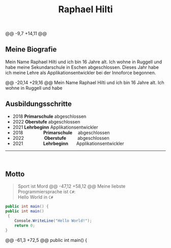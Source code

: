 
<center>

# Raphael Hilti

</center>
<br>
<div class="pull-right">

@@ -9,7 +14,11 @@
<br>

<div class="pull-left">


## Meine Biografie


Mein Name Raphael Hilti und ich bin 16 Jahre alt. Ich wohne in Ruggell und habe meine Sekundarschule in Eschen abgeschlossen. Dieses Jahr habe ich meine Lehre als Applikationsentwickler bei der Innoforce begonnen. 
</div>

@@ -20,14 +29,16 @@ Mein Name Raphael Hilti und ich bin 16 Jahre alt. Ich wohne in Ruggell und habe

## Ausbildungsschritte

- 2018 **Primarschule** abgeschlossen
- 2022 **Oberstufe** abgeschlossen
- 2021 **Lehrbeginn** Applikationsentwickler
- 2018 &emsp;&emsp;&emsp;&emsp; **Primarschule** &emsp;abgeschlossen
- 2022 &emsp;&emsp;&emsp;&emsp; **Oberstufe** &emsp;&emsp; abgeschlossen
- 2021 &emsp;&emsp;&emsp;&emsp; **Lehrbeginn**&emsp;   &nbsp; Applikationsentwickler

---

<br>



## Motto
> Sport ist Mord
@@ -47,12 +58,12 @@ Meine liebste Programmiersprache ist `C#`: <br>
Hello World in `C#`

```C#
public int main() {
public int main()
 {
    Console.WriteLine("Hello World!");
    return 0;
}
```


@@ -61,3 +72,5 @@ public int main() {




